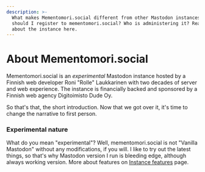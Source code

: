 ```yaml
---
description: >-
  What makes Mementomori.social different from other Mastodon instances? Why
  should I register to mementomori.social? Who is administering it? Read more
  about the instance here.
---
```


# About Mementomori.social

Mementomori.social is an _experimental_ Mastodon instance hosted by a Finnish web developer Roni "Rolle" Laukkarinen with two decades of server and web experience. The instance is financially backed and sponsored by a Finnish web agency Digitoimisto Dude Oy.

So that's that, the short introduction. Now that we got over it, it's time to change the narrative to first person.

### Experimental nature

What do you mean "experimental"? Well, mementomori.social is not "Vanilla Mastodon" without any modifications, if you will. I like to try out the latest things, so that's why Mastodon version I run is bleeding edge, although always working version. More about features on [Instance features](../instance-features.md) page.
